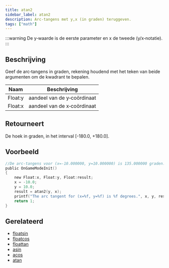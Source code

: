 ```yaml
---
title: atan2
sidebar_label: atan2
description: Arc‑tangens met y,x (in graden) teruggeven.
tags: ["math"]
---
```


<LowercaseNote />

:::warning
De y‑waarde is de eerste parameter en x de tweede (y/x‑notatie).
:::

## Beschrijving

Geef de arc‑tangens in graden, rekening houdend met het teken van beide argumenten om de kwadrant te bepalen.

| Naam    | Beschrijving                                     |
| ------- | ------------------------------------------------- |
| Float:y | aandeel van de y‑coördinaat                      |
| Float:x | aandeel van de x‑coördinaat                      |

## Retourneert

De hoek in graden, in het interval [-180.0, +180.0].

## Voorbeeld

```c
//De arc‑tangens voor (x=-10.000000, y=10.000000) is 135.000000 graden.
public OnGameModeInit()
{
    new Float:x, Float:y, Float:result;
    x = -10.0;
    y = 10.0;
    result = atan2(y, x);
    printf("The arc tangent for (x=%f, y=%f) is %f degrees.", x, y, result);
    return 1;
}
```

## Gerelateerd

- [floatsin](../functions/floatsin)
- [floatcos](../functions/floatcos)
- [floattan](../functions/floattan)
- [asin](../functions/asin)
- [acos](../functions/acos)
- [atan](../functions/atan)


